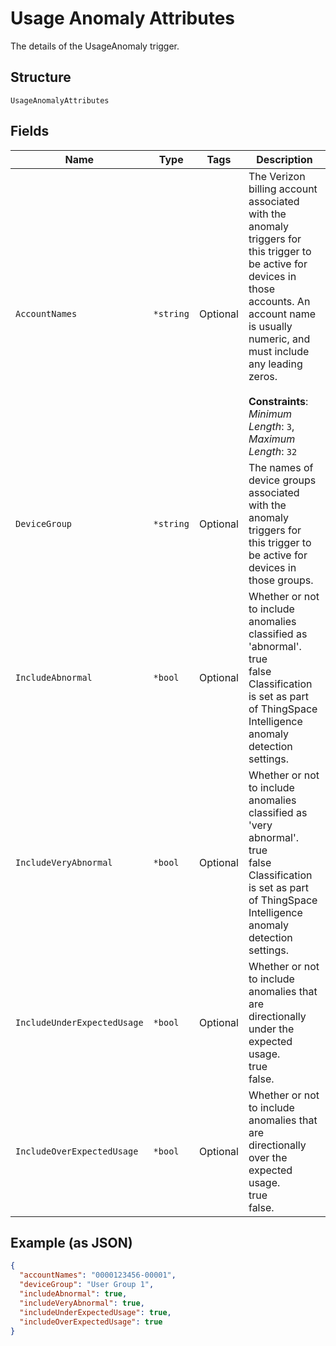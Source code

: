 
# Usage Anomaly Attributes

The details of the UsageAnomaly trigger.

## Structure

`UsageAnomalyAttributes`

## Fields

| Name | Type | Tags | Description |
|  --- | --- | --- | --- |
| `AccountNames` | `*string` | Optional | The Verizon billing account associated with the anomaly triggers for this trigger to be active for devices in those accounts. An account name is usually numeric, and must include any leading zeros.<br><br>**Constraints**: *Minimum Length*: `3`, *Maximum Length*: `32` |
| `DeviceGroup` | `*string` | Optional | The names of device groups associated with the anomaly triggers for this trigger to be active for devices in those groups. |
| `IncludeAbnormal` | `*bool` | Optional | Whether or not to include anomalies classified as 'abnormal'.<br />true<br />false<br />Classification is set as part of ThingSpace Intelligence anomaly detection settings. |
| `IncludeVeryAbnormal` | `*bool` | Optional | Whether or not to include anomalies classified as 'very abnormal'.<br />true<br />false<br />Classification is set as part of ThingSpace Intelligence anomaly detection settings. |
| `IncludeUnderExpectedUsage` | `*bool` | Optional | Whether or not to include anomalies that are directionally under the expected usage.<br />true<br />false. |
| `IncludeOverExpectedUsage` | `*bool` | Optional | Whether or not to include anomalies that are directionally over the expected usage. <br />true<br />false. |

## Example (as JSON)

```json
{
  "accountNames": "0000123456-00001",
  "deviceGroup": "User Group 1",
  "includeAbnormal": true,
  "includeVeryAbnormal": true,
  "includeUnderExpectedUsage": true,
  "includeOverExpectedUsage": true
}
```

